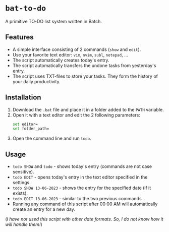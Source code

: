 # `bat-to-do`

A primitive TO-DO list system written in Batch.


## Features

* A simple interface consisting of 2 commands (`show` and `edit`).
* Use your favorite text editor: `vim`, `nvim`, `subl`, `notepad`, ...
* The script automatically creates today's entry.
* The script automatically transfers the undone tasks from yesterday's entry.
* The script uses TXT-files to store your tasks. They form the history of your daily productivity.


## Installation

1) Download the `.bat` file and place it in a folder added to the `PATH` variable.
2) Open it with a text editor and edit the 2 following parameters:
    ```bash
    set editor=
    set folder_path=
    ```
3) Open the command line and run `todo`.


## Usage

* `todo SHOW` and `todo` - shows today's entry (commands are not case sensitive).
* `todo EDIT` - opens today's entry in the text editor specified in the settings.
* `todo SHOW 13-06-2023` - shows the entry for the specified date (if it exists).
* `todo EDIT 13-06-2023` - similar to the two previous commands.
* Running any command of this script after 00:00 AM will automatically create an entry for a new day.

(*I have not used this script with other date formats. So, I do not know how it will handle them!*) 
